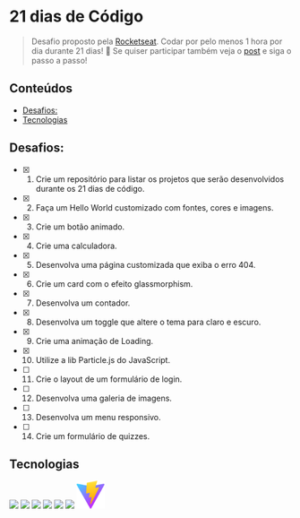 # 21 dias de Código

> Desafio proposto pela [Rocketseat](https://www.rocketseat.com.br/). Codar por pelo menos 1 hora por dia durante 21 dias! 🚀 Se quiser participar também veja o [post](https://www.instagram.com/p/ChTBg1BpLGU/) e siga o passo a passo!

## Conteúdos
  - [Desafios:](#desafios)
  - [Tecnologias](#tecnologias)

## Desafios:
- [x] 1. Crie um repositório para listar os projetos que serão desenvolvidos durante os 21 dias de código.
- [x] 2. Faça um Hello World customizado com fontes, cores e imagens.
- [x] 3. Crie um botão animado.
- [x] 4. Crie uma calculadora.
- [x] 5. Desenvolva uma página customizada que exiba o erro 404.
- [x] 6. Crie um card com o efeito glassmorphism.
- [x] 7. Desenvolva um contador.
- [x] 8. Desenvolva um toggle que altere o tema para claro e escuro.
- [x] 9. Crie uma animação de Loading.
- [x] 10. Utilize a lib Particle.js do JavaScript.
- [ ] 11. Crie o layout de um formulário de login.
- [ ] 12. Desenvolva uma galeria de imagens.
- [ ] 13. Desenvolva um menu responsivo.
- [ ] 14. Crie um formulário de quizzes. 
## Tecnologias

<a href="https://developer.mozilla.org/pt-BR/docs/Web/HTML"><img src="https://cdn.jsdelivr.net/gh/devicons/devicon/icons/html5/html5-original.svg" width="50px" /></a>
<a href="https://developer.mozilla.org/pt-BR/docs/Web/CSS"><img src="https://cdn.jsdelivr.net/gh/devicons/devicon/icons/css3/css3-original.svg" width="50px" /></a>
<a href="https://developer.mozilla.org/en-US/docs/Web/javascript"><img src="https://cdn.jsdelivr.net/gh/devicons/devicon/icons/javascript/javascript-original.svg" width="50px" /></a>
<a href="https://reactjs.org/"><img src="https://cdn.jsdelivr.net/gh/devicons/devicon/icons/react/react-original.svg" width="50px" /></a>
<a href="https://tailwindcss.com/"><img src="https://cdn.jsdelivr.net/gh/devicons/devicon/icons/tailwindcss/tailwindcss-plain.svg" width="50px" /></a>
<a href="https://sass-lang.com/"><img src="https://cdn.jsdelivr.net/gh/devicons/devicon/icons/sass/sass-original.svg" width="50px" /></a>
<a href="https://vitejs.dev/"><img src="./.github/vite.svg" width="50px" /></a>
